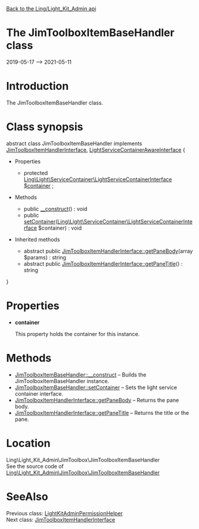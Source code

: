 [Back to the Ling/Light_Kit_Admin api](https://github.com/lingtalfi/Light_Kit_Admin/blob/master/doc/api/Ling/Light_Kit_Admin.md)



The JimToolboxItemBaseHandler class
================
2019-05-17 --> 2021-05-11






Introduction
============

The JimToolboxItemBaseHandler class.



Class synopsis
==============


abstract class <span class="pl-k">JimToolboxItemBaseHandler</span> implements [JimToolboxItemHandlerInterface](https://github.com/lingtalfi/Light_Kit_Admin/blob/master/doc/api/Ling/Light_Kit_Admin/JimToolbox/JimToolboxItemHandlerInterface.md), [LightServiceContainerAwareInterface](https://github.com/lingtalfi/Light/blob/master/doc/api/Ling/Light/ServiceContainer/LightServiceContainerAwareInterface.md) {

- Properties
    - protected [Ling\Light\ServiceContainer\LightServiceContainerInterface](https://github.com/lingtalfi/Light/blob/master/doc/api/Ling/Light/ServiceContainer/LightServiceContainerInterface.md) [$container](#property-container) ;

- Methods
    - public [__construct](https://github.com/lingtalfi/Light_Kit_Admin/blob/master/doc/api/Ling/Light_Kit_Admin/JimToolbox/JimToolboxItemBaseHandler/__construct.md)() : void
    - public [setContainer](https://github.com/lingtalfi/Light_Kit_Admin/blob/master/doc/api/Ling/Light_Kit_Admin/JimToolbox/JimToolboxItemBaseHandler/setContainer.md)([Ling\Light\ServiceContainer\LightServiceContainerInterface](https://github.com/lingtalfi/Light/blob/master/doc/api/Ling/Light/ServiceContainer/LightServiceContainerInterface.md) $container) : void

- Inherited methods
    - abstract public [JimToolboxItemHandlerInterface::getPaneBody](https://github.com/lingtalfi/Light_Kit_Admin/blob/master/doc/api/Ling/Light_Kit_Admin/JimToolbox/JimToolboxItemHandlerInterface/getPaneBody.md)(array $params) : string
    - abstract public [JimToolboxItemHandlerInterface::getPaneTitle](https://github.com/lingtalfi/Light_Kit_Admin/blob/master/doc/api/Ling/Light_Kit_Admin/JimToolbox/JimToolboxItemHandlerInterface/getPaneTitle.md)() : string

}




Properties
=============

- <span id="property-container"><b>container</b></span>

    This property holds the container for this instance.
    
    



Methods
==============

- [JimToolboxItemBaseHandler::__construct](https://github.com/lingtalfi/Light_Kit_Admin/blob/master/doc/api/Ling/Light_Kit_Admin/JimToolbox/JimToolboxItemBaseHandler/__construct.md) &ndash; Builds the JimToolboxItemBaseHandler instance.
- [JimToolboxItemBaseHandler::setContainer](https://github.com/lingtalfi/Light_Kit_Admin/blob/master/doc/api/Ling/Light_Kit_Admin/JimToolbox/JimToolboxItemBaseHandler/setContainer.md) &ndash; Sets the light service container interface.
- [JimToolboxItemHandlerInterface::getPaneBody](https://github.com/lingtalfi/Light_Kit_Admin/blob/master/doc/api/Ling/Light_Kit_Admin/JimToolbox/JimToolboxItemHandlerInterface/getPaneBody.md) &ndash; Returns the pane body.
- [JimToolboxItemHandlerInterface::getPaneTitle](https://github.com/lingtalfi/Light_Kit_Admin/blob/master/doc/api/Ling/Light_Kit_Admin/JimToolbox/JimToolboxItemHandlerInterface/getPaneTitle.md) &ndash; Returns the title or the pane.





Location
=============
Ling\Light_Kit_Admin\JimToolbox\JimToolboxItemBaseHandler<br>
See the source code of [Ling\Light_Kit_Admin\JimToolbox\JimToolboxItemBaseHandler](https://github.com/lingtalfi/Light_Kit_Admin/blob/master/JimToolbox/JimToolboxItemBaseHandler.php)



SeeAlso
==============
Previous class: [LightKitAdminPermissionHelper](https://github.com/lingtalfi/Light_Kit_Admin/blob/master/doc/api/Ling/Light_Kit_Admin/Helper/LightKitAdminPermissionHelper.md)<br>Next class: [JimToolboxItemHandlerInterface](https://github.com/lingtalfi/Light_Kit_Admin/blob/master/doc/api/Ling/Light_Kit_Admin/JimToolbox/JimToolboxItemHandlerInterface.md)<br>
